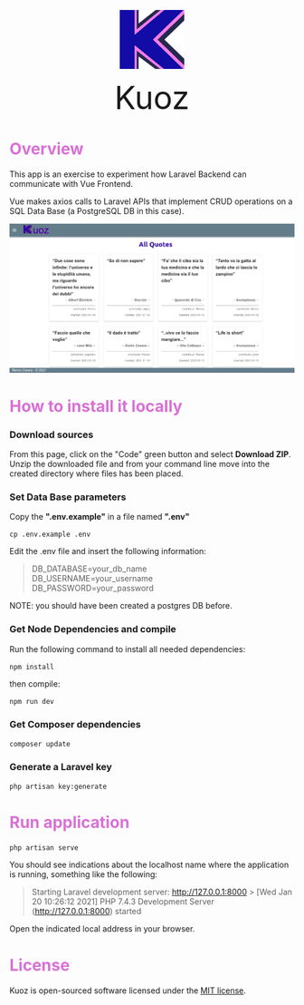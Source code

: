 <p align="center"><a href="https://kuoz.herokuapp.com" target="_blank"><img src="public/images/logo.png"></a></p>

<p align="center"><span style="font-size:4em;" >Kuoz</span><p>

# <span style="color:orchid">Overview</span>

This app is an exercise to experiment how Laravel Backend can communicate with Vue Frontend.

Vue makes axios calls to Laravel APIs that implement CRUD operations on a SQL Data Base (a PostgreSQL DB in this case).

<img src="public/images/preview.png">

# <span style="color:orchid">How to install it locally</span>

### Download sources

From this page, click on the "Code" green button and select **Download ZIP**.\
Unzip the downloaded file and from your command line move into the created directory where files
has been placed.

### Set Data Base parameters

Copy the **".env.example"** in a file named **".env"**

```
cp .env.example .env
```

Edit the .env file and insert the following information:

> DB_DATABASE=your_db_name <br>
> DB_USERNAME=your_username <br>
> DB_PASSWORD=your_password

NOTE: you should have been created a postgres DB before.

### Get Node Dependencies and compile

Run the following command to install all needed dependencies:

```
npm install
```

then compile:

```
npm run dev
```

### Get Composer dependencies

```
composer update
```

### Generate a Laravel key

```
php artisan key:generate
```

# <span style="color:orchid">Run application</span>

```
php artisan serve
```

You should see indications about the localhost name where the application is running,
something like the following:<br>

> Starting Laravel development server: http://127.0.0.1:8000 > [Wed Jan 20 10:26:12 2021] PHP 7.4.3 Development Server (http://127.0.0.1:8000) started

Open the indicated local address in your browser.

# <span style="color:orchid">License</span>

Kuoz is open-sourced software licensed under the [MIT license](https://opensource.org/licenses/MIT).
